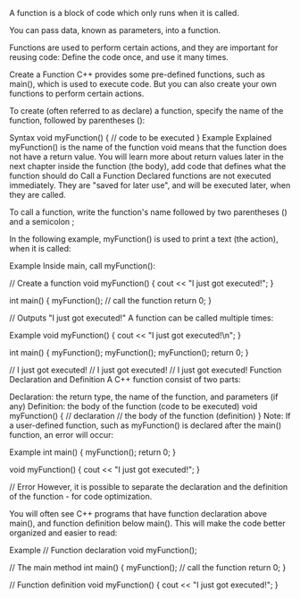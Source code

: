 A function is a block of code which only runs when it is called.

You can pass data, known as parameters, into a function.

Functions are used to perform certain actions, and they are important for reusing code: Define the code once, and use it many times.

Create a Function
C++ provides some pre-defined functions, such as main(), which is used to execute code. But you can also create your own functions to perform certain actions.

To create (often referred to as declare) a function, specify the name of the function, followed by parentheses ():

Syntax
void myFunction() {
  // code to be executed
}
Example Explained
myFunction() is the name of the function
void means that the function does not have a return value. You will learn more about return values later in the next chapter
inside the function (the body), add code that defines what the function should do
Call a Function
Declared functions are not executed immediately. They are "saved for later use", and will be executed later, when they are called.

To call a function, write the function's name followed by two parentheses () and a semicolon ;

In the following example, myFunction() is used to print a text (the action), when it is called:

Example
Inside main, call myFunction():

// Create a function
void myFunction() {
  cout << "I just got executed!";
}

int main() {
  myFunction(); // call the function
  return 0;
}

// Outputs "I just got executed!"
A function can be called multiple times:

Example
void myFunction() {
  cout << "I just got executed!\n";
}

int main() {
  myFunction();
  myFunction();
  myFunction();
  return 0;
}

// I just got executed!
// I just got executed!
// I just got executed!
Function Declaration and Definition
A C++ function consist of two parts:

Declaration: the return type, the name of the function, and parameters (if any)
Definition: the body of the function (code to be executed)
void myFunction() { // declaration
  // the body of the function (definition)
}
Note: If a user-defined function, such as myFunction() is declared after the main() function, an error will occur:

Example
int main() {
  myFunction();
  return 0;
}

void myFunction() {
  cout << "I just got executed!";
}

// Error
However, it is possible to separate the declaration and the definition of the function - for code optimization.

You will often see C++ programs that have function declaration above main(), and function definition below main(). This will make the code better organized and easier to read:

Example
// Function declaration
void myFunction();

// The main method
int main() {
  myFunction();  // call the function
  return 0;
}

// Function definition
void myFunction() {
  cout << "I just got executed!";
}
